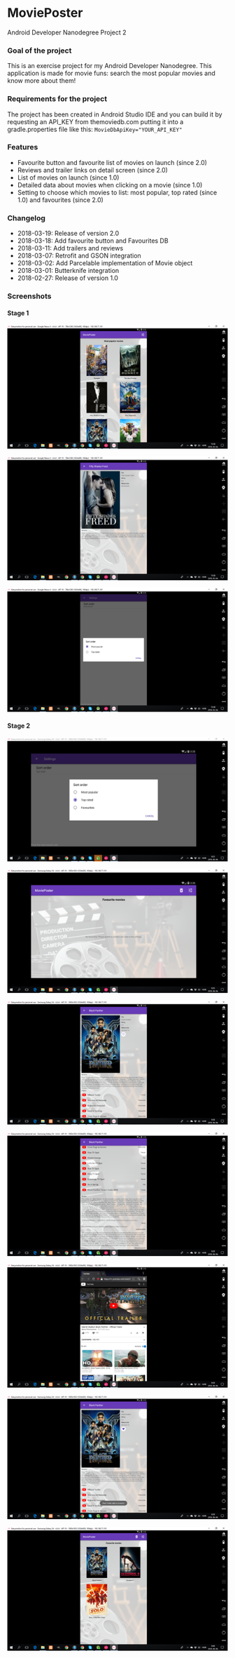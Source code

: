 # MoviePoster
Android Developer Nanodegree Project 2

### Goal of the project
This is an exercise project for my Android Developer Nanodegree. This application is made for movie funs: search the most popular movies and know more about them!

### Requirements for the project
The project has been created in Android Studio IDE and you can build it by requesting an API_KEY from themoviedb.com putting it into a gradle.properties file like this:
<code>MovieDbApiKey="YOUR_API_KEY"</code>

### Features
- Favourite button and favourite list of movies on launch (since 2.0)
- Reviews and trailer links on detail screen (since 2.0)
- List of movies on launch (since 1.0)
- Detailed data about movies when clicking on a movie (since 1.0)
- Setting to choose which movies to list: most popular, top rated (since 1.0) and favourites (since 2.0)

### Changelog
- 2018-03-19: Release of version 2.0
- 2018-03-18: Add favourite button and Favourites DB
- 2018-03-11: Add trailers and reviews
- 2018-03-07: Retrofit and GSON integration
- 2018-03-02: Add Parcelable implementation of Movie object
- 2018-03-01: Butterknife integration
- 2018-02-27: Release of version 1.0


### Screenshots

#### Stage 1

![Movie list](https://github.com/matewiszt/MoviePoster/raw/master/Screenshot_2018-03-04_15.36.55.png)

![Movie detail](https://github.com/matewiszt/MoviePoster/raw/master/Screenshot_2018-03-04_15.38.13.png)

![Sort order setting](https://github.com/matewiszt/MoviePoster/raw/master/Screenshot_2018-03-04_15.38.43.png)

#### Stage 2

![Sort order settings with favourites](https://github.com/matewiszt/MoviePoster/raw/master/Screenshot%202018-06-06%2009.25.58.png)

![Empty favourites](https://github.com/matewiszt/MoviePoster/raw/master/Screenshot%202018-06-06%2009.35.19.png)

![New movie detail](https://github.com/matewiszt/MoviePoster/raw/master/Screenshot%202018-06-06%2009.38.49.png)

![Trailers and reviews](https://github.com/matewiszt/MoviePoster/raw/master/Screenshot%202018-06-06%2009.39.04.png)

![Trailer opened](https://github.com/matewiszt/MoviePoster/raw/master/Screenshot%202018-06-06%2009.39.24.png)

![Favourite added](https://github.com/matewiszt/MoviePoster/raw/master/Screenshot%202018-06-06%2009.39.39.png)

![Favourites listed](https://github.com/matewiszt/MoviePoster/raw/master/Screenshot%202018-06-06%2009.40.10.png)
